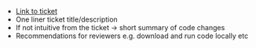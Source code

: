 - [Link to ticket](url)
- One liner ticket title/description
- If not intuitive from the ticket -> short summary of code changes
- Recommendations for reviewers e.g. download and run code locally etc
